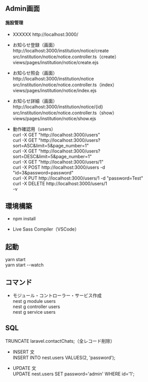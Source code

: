 ## Admin画面
#### 施設管理<br>
- XXXXXX
http://localhost:3000/

- お知らせ登録（画面）<br>
http://localhost:3000/institution/notice/create<br>
src/institution/notice/notice.controller.ts（create）<br>
views/pages/institution/notice/create.ejs

- お知らせ照会（画面）<br>
http://localhost:3000/institution/notice<br>
src/institution/notice/notice.controller.ts（index）<br>
views/pages/institution/notice/index.ejs

- お知らせ詳細（画面）<br>
http://localhost:3000/institution/notice/{id}<br>
src/institution/notice/notice.controller.ts（show）<br>
views/pages/institution/notice/show.ejs

- 動作確認用（users）<br>
curl -X GET "http://localhost:3000/users"<br>
curl -X GET "http://localhost:3000/users?sort=ASC&limit=5&page_number=1"<br>
curl -X GET "http://localhost:3000/users?sort=DESC&limit=5&page_number=1"<br>
curl -X GET "http://localhost:3000/users/1"<br>
curl -X POST http://localhost:3000/users -d "id=3&password=password"<br>
curl -X PUT http://localhost:3000/users/1 -d "password=Test"<br>
curl -X DELETE http://localhost:3000/users/1<br>
-v<br>

## 環境構築<br>
- npm install

- Live Sass Compiler（VSCode）

## 起動<br>
yarn start<br>
yarn start --watch

## コマンド<br>
- モジュール・コントローラー・サービス作成<br>
nest g module users<br>
nest g controller users<br>
nest g service users

## SQL<br>
TRUNCATE laravel.contactChats;（全レコード削除）

- INSERT 文<br>
INSERT INTO nest.users VALUES(2, 'password');

- UPDATE 文<br>
UPDATE nest.users SET password='admin' WHERE id='1';